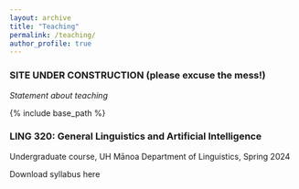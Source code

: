 ```yaml
---
layout: archive
title: "Teaching"
permalink: /teaching/
author_profile: true
---
```

### SITE UNDER CONSTRUCTION (please excuse the mess!)

*Statement about teaching*

{% include base_path %}

### LING 320: General Linguistics and Artificial Intelligence

Undergraduate course, UH Mānoa Department of Linguistics,
Spring 2024

Download syllabus here
<!--{% for post in site.teaching reversed %}
  {% include archive-single.html %}
{% endfor %}-->
